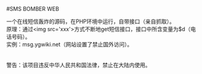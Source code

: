 #SMS BOMBER WEB
<p>
一个在线短信轰炸的源码，在PHP环境中运行，自带接口（亲自抓取）。<br />
原理：通过&lt;img src='xxx'&gt;方式不断地get短信接口，接口中所含变量为$d（电话号码）。<br />
实例：msg.ygwiki.net（网站设置了禁止国外访问）。<br />
<br />
<br />
警告：该项目违反中华人民共和国法律，禁止在大陆内使用。
</p>
<p>
	<br />
</p>
